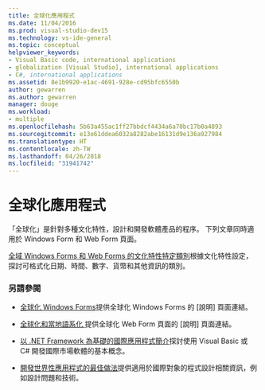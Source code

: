 ```yaml
---
title: 全球化應用程式
ms.date: 11/04/2016
ms.prod: visual-studio-dev15
ms.technology: vs-ide-general
ms.topic: conceptual
helpviewer_keywords:
- Visual Basic code, international applications
- globalization [Visual Studio], international applications
- C#, international applications
ms.assetid: 8e1b9920-e1ac-4691-928e-cd95bfc6550b
author: gewarren
ms.author: gewarren
manager: douge
ms.workload:
- multiple
ms.openlocfilehash: 5b63a455ac1ff27bbdcf4434a6a70bc17b0a4893
ms.sourcegitcommit: e13e61ddea6032a8282abe16131d9e136a927984
ms.translationtype: HT
ms.contentlocale: zh-TW
ms.lasthandoff: 04/26/2018
ms.locfileid: "31941742"
---
```

# <a name="globalize-applications"></a>全球化應用程式

「全球化」是針對多種文化特性，設計和開發軟體產品的程序。 下列文章同時適用於 Windows Form 和 Web Form 頁面。

 [全域 Windows Forms 和 Web Forms 的文化特性特定類別](../ide/culture-specific-classes-for-global-windows-forms-and-web-forms.md)根據文化特性設定，探討可格式化日期、時間、數字、貨幣和其他資訊的類別。

### <a name="see-also"></a>另請參閱

- [全球化 Windows Forms](/dotnet/framework/winforms/advanced/globalizing-windows-forms)提供全球化 Windows Forms 的 [說明] 頁面連結。

- [全球化和當地語系化 ](http://msdn.microsoft.com/Library/8ef3838e-9d05-4236-9dd0-ceecff9df80d)提供全球化 Web Form 頁面的 [說明] 頁面連結。

- [以 .NET Framework 為基礎的國際應用程式簡介](../ide/introduction-to-international-applications-based-on-the-dotnet-framework.md)探討使用 Visual Basic 或 C# 開發國際市場軟體的基本概念。

- [開發世界性應用程式的最佳做法](http://msdn.microsoft.com/Library/f08169c7-aad8-4ec3-9a21-9ebd3b89986c)提供適用於國際對象的程式設計相關資訊，例如設計問題和技術。